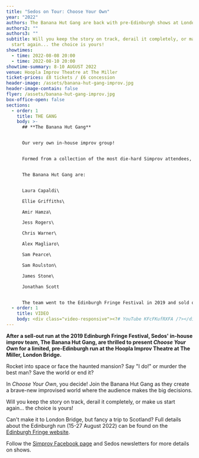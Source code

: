 ```yaml
---
title: "Sedos on Tour: Choose Your Own"
year: "2022"
authors: The Banana Hut Gang are back with pre-Edinburgh shows at London Bridge
authors2: ""
authors3: ""
subtitle: Will you keep the story on track, derail it completely, or make us
  start again... the choice is yours!
showtimes:
  - time: 2022-08-08 20:00
  - time: 2022-08-10 20:00
showtime-summary: 8-10 AUGUST 2022
venue: Hoopla Improv Theatre at The Miller
ticket-prices: £8 tickets / £6 concession
header-image: /assets/banana-hut-gang-improv.jpg
header-image-contain: false
flyer: /assets/banana-hut-gang-improv.jpg
box-office-open: false
sections:
  - order: 1
    title: THE GANG
    body: >-
      ## **The Banana Hut Gang**


      Our very own in-house improv group!


      Formed from a collection of the most die-hard Simprov attendees, the group are there to design new shows and spread the improv love across London.


      The Banana Hut Gang are:


      Laura Capaldi\

      Ellie Griffiths\

      Amir Hamza\

      Jess Rogers\

      Chris Warner\

      Alex Magliaro\

      Sam Pearce\

      Sam Roulston\

      James Stone\

      Jonathan Scott


      The team went to the Edinburgh Fringe Festival in 2019 and sold out every show! They return to the Fringe in 2022.
  - order: 1
    title: VIDEO
    body: <div class="video-responsive"><?# YouTube KFcFKufRXFA /?></div>
---
```

**After a sell-out run at the 2019 Edinburgh Fringe Festival, Sedos' in-house improv team, The Banana Hut Gang, are thrilled to present *Choose Your Own* for a limited, pre-Edinburgh run at the Hoopla Improv Theatre at The Miller, London Bridge.**

Rocket into space or face the haunted mansion? Say "I do!" or murder the best man? Save the world or end it?

In *Choose Your Own*, you decide! Join the Banana Hut Gang as they create a brave-new improvised world where the audience makes the big decisions.

Will you keep the story on track, derail it completely, or make us start again... the choice is yours!

Can't make it to London Bridge, but fancy a trip to Scotland? Full details about the Edinburgh run (15-27 August 2022) can be found on the [Edinburgh Fringe website](https://tickets.edfringe.com/whats-on/choose-your-own).

Follow the [Simprov Facebook page](https://www.facebook.com/groups/176792046058352/) and Sedos newsletters for more details on shows.